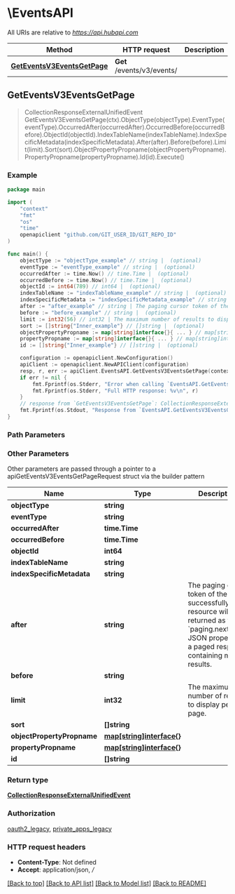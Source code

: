 # \EventsAPI

All URIs are relative to *https://api.hubapi.com*

Method | HTTP request | Description
------------- | ------------- | -------------
[**GetEventsV3EventsGetPage**](EventsAPI.md#GetEventsV3EventsGetPage) | **Get** /events/v3/events/ | 



## GetEventsV3EventsGetPage

> CollectionResponseExternalUnifiedEvent GetEventsV3EventsGetPage(ctx).ObjectType(objectType).EventType(eventType).OccurredAfter(occurredAfter).OccurredBefore(occurredBefore).ObjectId(objectId).IndexTableName(indexTableName).IndexSpecificMetadata(indexSpecificMetadata).After(after).Before(before).Limit(limit).Sort(sort).ObjectPropertyPropname(objectPropertyPropname).PropertyPropname(propertyPropname).Id(id).Execute()



### Example

```go
package main

import (
	"context"
	"fmt"
	"os"
    "time"
	openapiclient "github.com/GIT_USER_ID/GIT_REPO_ID"
)

func main() {
	objectType := "objectType_example" // string |  (optional)
	eventType := "eventType_example" // string |  (optional)
	occurredAfter := time.Now() // time.Time |  (optional)
	occurredBefore := time.Now() // time.Time |  (optional)
	objectId := int64(789) // int64 |  (optional)
	indexTableName := "indexTableName_example" // string |  (optional)
	indexSpecificMetadata := "indexSpecificMetadata_example" // string |  (optional)
	after := "after_example" // string | The paging cursor token of the last successfully read resource will be returned as the `paging.next.after` JSON property of a paged response containing more results. (optional)
	before := "before_example" // string |  (optional)
	limit := int32(56) // int32 | The maximum number of results to display per page. (optional)
	sort := []string{"Inner_example"} // []string |  (optional)
	objectPropertyPropname := map[string]interface{}{ ... } // map[string]interface{} |  (optional)
	propertyPropname := map[string]interface{}{ ... } // map[string]interface{} |  (optional)
	id := []string{"Inner_example"} // []string |  (optional)

	configuration := openapiclient.NewConfiguration()
	apiClient := openapiclient.NewAPIClient(configuration)
	resp, r, err := apiClient.EventsAPI.GetEventsV3EventsGetPage(context.Background()).ObjectType(objectType).EventType(eventType).OccurredAfter(occurredAfter).OccurredBefore(occurredBefore).ObjectId(objectId).IndexTableName(indexTableName).IndexSpecificMetadata(indexSpecificMetadata).After(after).Before(before).Limit(limit).Sort(sort).ObjectPropertyPropname(objectPropertyPropname).PropertyPropname(propertyPropname).Id(id).Execute()
	if err != nil {
		fmt.Fprintf(os.Stderr, "Error when calling `EventsAPI.GetEventsV3EventsGetPage``: %v\n", err)
		fmt.Fprintf(os.Stderr, "Full HTTP response: %v\n", r)
	}
	// response from `GetEventsV3EventsGetPage`: CollectionResponseExternalUnifiedEvent
	fmt.Fprintf(os.Stdout, "Response from `EventsAPI.GetEventsV3EventsGetPage`: %v\n", resp)
}
```

### Path Parameters



### Other Parameters

Other parameters are passed through a pointer to a apiGetEventsV3EventsGetPageRequest struct via the builder pattern


Name | Type | Description  | Notes
------------- | ------------- | ------------- | -------------
 **objectType** | **string** |  | 
 **eventType** | **string** |  | 
 **occurredAfter** | **time.Time** |  | 
 **occurredBefore** | **time.Time** |  | 
 **objectId** | **int64** |  | 
 **indexTableName** | **string** |  | 
 **indexSpecificMetadata** | **string** |  | 
 **after** | **string** | The paging cursor token of the last successfully read resource will be returned as the &#x60;paging.next.after&#x60; JSON property of a paged response containing more results. | 
 **before** | **string** |  | 
 **limit** | **int32** | The maximum number of results to display per page. | 
 **sort** | **[]string** |  | 
 **objectPropertyPropname** | [**map[string]interface{}**](map[string]interface{}.md) |  | 
 **propertyPropname** | [**map[string]interface{}**](map[string]interface{}.md) |  | 
 **id** | **[]string** |  | 

### Return type

[**CollectionResponseExternalUnifiedEvent**](CollectionResponseExternalUnifiedEvent.md)

### Authorization

[oauth2_legacy](../README.md#oauth2_legacy), [private_apps_legacy](../README.md#private_apps_legacy)

### HTTP request headers

- **Content-Type**: Not defined
- **Accept**: application/json, */*

[[Back to top]](#) [[Back to API list]](../README.md#documentation-for-api-endpoints)
[[Back to Model list]](../README.md#documentation-for-models)
[[Back to README]](../README.md)

